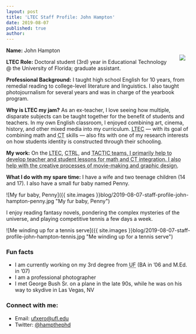 ```yaml
---
layout: post
title: 'LTEC Staff Profile: John Hampton'
date: 2019-08-07
published: true
author:
---
```


<img src="{{ site.images }}blog/2019-08-07-staff-profile-john-hampton-headshot.jpg" style="float:right;padding:20px;"> 

**Name:** John Hampton

**LTEC Role:** Doctoral student (3rd) year in Educational Technology @ the University of Florida; graduate assistant. 


**Professional Background:** I taught high school English for 10 years, from remedial reading to college-level literature and linguistics. I also taught photojournalism for several years and was in charge of the yearbook program.


<!--excerpt-->

**Why is LTEC my jam?** As an ex-teacher, I love seeing how multiple, disparate subjects can be taught together for the benefit of students and teachers. In my own English classroom, I enjoyed combining art, cinema, history, and other mixed media into my curriculum. <abbr title="Learning Trajectories for Everyday Computing">LTEC</abbr> — with its goal of combining math and <abbr title="Computational Thinking">CT</abbr> skills — also fits with one of my research interests on how students identity is constructed through their schooling.

**My work:** On the <abbr title="Learning Trajectories for Everyday Computing">LTEC</abbr>, <abbr title="Creative Technology Research Lab">CTRL</abbr>, and <abbr title="Teaching All Computational Thinking through Inclusion and Collaboration">TACTIC<abbr> teams, I primarily help to develop teacher and student lessons for math and CT integration. I also help with the creative processes of movie-making and graphic design.

**What I do with my spare time:** I have a wife and two teenage children (14 and 17). I also have a small fur baby named Penny.

![My fur baby, Penny]({{ site.images }}blog/2019-08-07-staff-profile-john-hampton-penny.jpg "My fur baby, Penny")

I enjoy reading fantasy novels, pondering the complex mysteries of the universe, and playing competitive tennis a few days a week.

![Me winding up for a tennis serve]({{ site.images }}blog/2019-08-07-staff-profile-john-hampton-tennis.jpg "Me winding up for a tennis serve")

### Fun facts ###
* I am currently working on my 3rd degree from <abbr title="University of Florida">UF</abbr> (BA in ’06 and M.Ed. in ’07)
* I am a professional photographer
* I met George Bush Sr. on a plane in the late 90s, while he was on his way to skydive in Las Vegas, NV

### Connect with me: ###
* Email: [ufxero@ufl.edu](ufxero@ufl.edu)
* Twitter: [@hampthephd](https://twitter.com/hampthephd)
